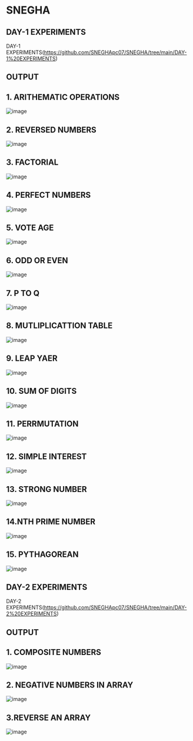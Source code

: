 # SNEGHA
## DAY-1 EXPERIMENTS
DAY-1 EXPERIMENTS(https://github.com/SNEGHApc07/SNEGHA/tree/main/DAY-1%20EXPERIMENTS)
## OUTPUT
## 1. ARITHEMATIC OPERATIONS
![image](https://user-images.githubusercontent.com/112924718/193977364-dd9cfa76-f67c-46b3-a824-7fb716255ad5.png)
## 2. REVERSED NUMBERS
![image](https://user-images.githubusercontent.com/112924718/193977818-d0a46a97-b719-451a-b4d5-1b0fe4fff17c.png)
## 3. FACTORIAL
![image](https://user-images.githubusercontent.com/112924718/193978143-d4229f4d-c35c-4be4-95c1-081a9e7babac.png)
## 4. PERFECT NUMBERS
![image](https://user-images.githubusercontent.com/112924718/193978485-046d547c-59c3-4a13-9fcf-a869dc1b7297.png)
## 5. VOTE AGE
![image](https://user-images.githubusercontent.com/112924718/193978688-be8513db-41e0-47d3-b515-59faee8a3752.png)
## 6. ODD OR EVEN
![image](https://user-images.githubusercontent.com/112924718/193978923-8539d90e-a7c8-43d2-be10-02018e38730f.png)
## 7.  P TO Q
![image](https://user-images.githubusercontent.com/112924718/193979627-d38eb1d1-a64f-4a31-acc8-fd4e9ff16121.png)
## 8. MUTLIPLICATTION TABLE 
![image](https://user-images.githubusercontent.com/112924718/193980669-fa989f7b-4ae3-4070-9a1e-f94cf9dbafe1.png)
## 9. LEAP YAER
![image](https://user-images.githubusercontent.com/112924718/193980965-53b2aa55-f519-4fa6-8b94-021895256762.png)
## 10. SUM OF DIGITS
![image](https://user-images.githubusercontent.com/112924718/193981254-650686fb-978c-48f8-86ad-c77cc6d71ba4.png)
## 11. PERRMUTATION
![image](https://user-images.githubusercontent.com/112924718/193981635-b816e317-baab-438a-aaf6-9dfeb332a097.png)
## 12.  SIMPLE INTEREST
![image](https://user-images.githubusercontent.com/112924718/193981984-7ad9e65e-fd57-47f9-8bc7-7e8e15bc4485.png)
## 13. STRONG NUMBER
![image](https://user-images.githubusercontent.com/112924718/193982351-48175e9a-2b85-472e-9ff9-37e491428444.png)
## 14.NTH PRIME NUMBER
![image](https://user-images.githubusercontent.com/112924718/193982649-53a0cb42-1d2e-4a8a-a435-81915bf09b1e.png)
## 15. PYTHAGOREAN
![image](https://user-images.githubusercontent.com/112924718/193983428-2be755e8-2e30-4d9c-b7eb-5a348b70710d.png)



## DAY-2 EXPERIMENTS
DAY-2 EXPERIMENTS(https://github.com/SNEGHApc07/SNEGHA/tree/main/DAY-2%20EXPERIMENTS)
## OUTPUT
## 1. COMPOSITE NUMBERS
![image](https://user-images.githubusercontent.com/112924718/193985535-e55c35d2-c9e4-41ba-a3d5-e170e2f15779.png)
## 2. NEGATIVE NUMBERS IN ARRAY
![image](https://user-images.githubusercontent.com/112924718/193986617-dfabc027-4baf-4296-9ca3-80a29234fe1b.png)
## 3.REVERSE AN ARRAY
![image](https://user-images.githubusercontent.com/112924718/193987233-5bc44477-d726-4bc8-abea-1d9a451be29c.png)

